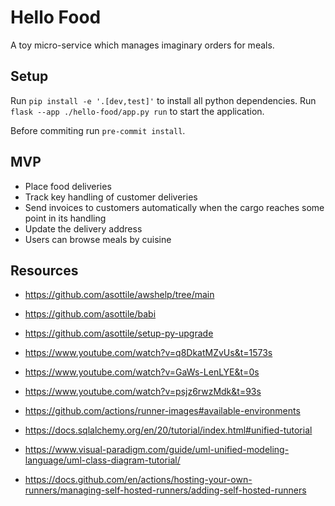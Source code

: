 # Hello Food

A toy micro-service which manages imaginary orders for meals.

## Setup

Run `pip install -e '.[dev,test]'` to install all python dependencies. Run
`flask --app ./hello-food/app.py run` to start the application.

Before commiting run `pre-commit install`.

## MVP

* Place food deliveries
* Track key handling of customer deliveries
* Send invoices to customers automatically when the cargo reaches some point in its handling
* Update the delivery address
* Users can browse meals by cuisine

## Resources

* <https://github.com/asottile/awshelp/tree/main>
* <https://github.com/asottile/babi>
* <https://github.com/asottile/setup-py-upgrade>
* <https://www.youtube.com/watch?v=q8DkatMZvUs&t=1573s>
* <https://www.youtube.com/watch?v=GaWs-LenLYE&t=0s>
* <https://www.youtube.com/watch?v=psjz6rwzMdk&t=93s>
* <https://github.com/actions/runner-images#available-environments>
* <https://docs.sqlalchemy.org/en/20/tutorial/index.html#unified-tutorial>

* <https://www.visual-paradigm.com/guide/uml-unified-modeling-language/uml-class-diagram-tutorial/>
* <https://docs.github.com/en/actions/hosting-your-own-runners/managing-self-hosted-runners/adding-self-hosted-runners>
